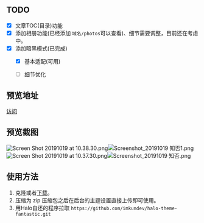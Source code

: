 ## TODO
- [x] 文章TOC(目录)功能
- [x] 添加相册功能(已经添加 `域名/photos`可以查看)、细节需要调整，目前还在考虑中。
- [x] 添加暗黑模式(已完成)
    - [x] 基本适配(可用)
    - [ ] 细节优化



## 预览地址
[访问](https://www.imkun.dev)

## 预览截图
![Screen Shot 20191019 at 10.38.30.png](https://www.imkun.dev/upload/2019/10/Screen%20Shot%202019-10-19%20at%2010.38.30-8e332dc16fc6462e89f8263436d89035.png)![Screenshot_20191019 知否1.png](https://www.imkun.dev/upload/2019/10/Screenshot_2019-10-19%20%E7%9F%A5%E5%90%A6(1)-6ab44dfe61584f40aa80eee0f4e8b03c.png)![Screen Shot 20191019 at 10.37.30.png](https://www.imkun.dev/upload/2019/10/Screen%20Shot%202019-10-19%20at%2010.37.30-adf67d050f514dc296f529fff1884fcc.png)![Screenshot_20191019 知否.png](https://www.imkun.dev/upload/2019/10/Screenshot_2019-10-19%20%E7%9F%A5%E5%90%A6-d922f147a53d4a7490d1ad0eeb0d4acf.png)
## 使用方法
1. 克隆或者[下载](https://codeload.github.com/imkundev/halo-theme-fantastic/zip/master)。
2. 压缩为 zip 压缩包之后在后台的主题设置直接上传即可使用。
3. 用Halo自还的程序拉取 `https://github.com/imkundev/halo-theme-fantastic.git`

